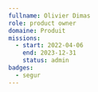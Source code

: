 ```yaml
---
fullname: Olivier Dimas
role: product owner
domaine: Produit
missions:
  - start: 2022-04-06
    end: 2023-12-31
    status: admin
badges:
  - segur
---
```

